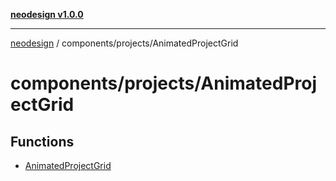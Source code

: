 [**neodesign v1.0.0**](../../../README.md)

***

[neodesign](../../../modules.md) / components/projects/AnimatedProjectGrid

# components/projects/AnimatedProjectGrid

## Functions

- [AnimatedProjectGrid](functions/AnimatedProjectGrid.md)
